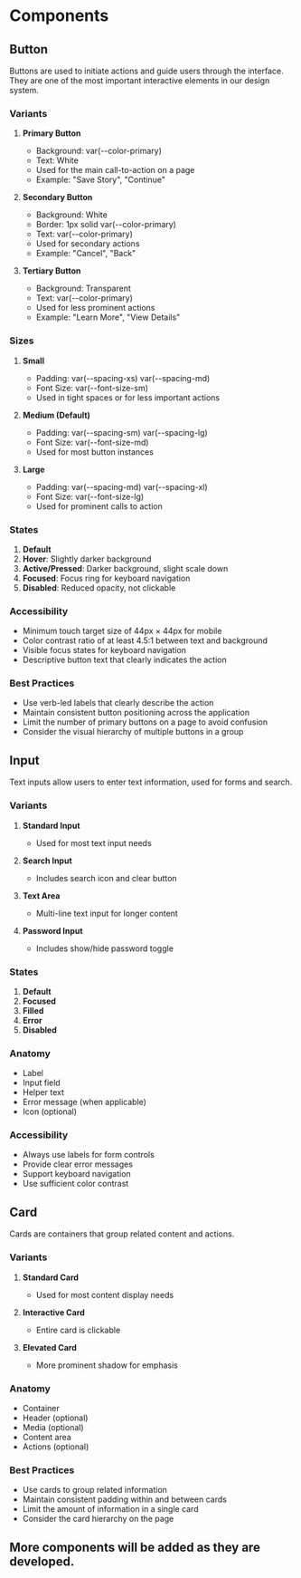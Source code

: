 # Components

## Button

Buttons are used to initiate actions and guide users through the interface. They are one of the most important interactive elements in our design system.

### Variants

1. **Primary Button**
   - Background: var(--color-primary)
   - Text: White
   - Used for the main call-to-action on a page
   - Example: "Save Story", "Continue"

2. **Secondary Button**
   - Background: White
   - Border: 1px solid var(--color-primary)
   - Text: var(--color-primary)
   - Used for secondary actions
   - Example: "Cancel", "Back"

3. **Tertiary Button**
   - Background: Transparent
   - Text: var(--color-primary)
   - Used for less prominent actions
   - Example: "Learn More", "View Details"

### Sizes

1. **Small**
   - Padding: var(--spacing-xs) var(--spacing-md)
   - Font Size: var(--font-size-sm)
   - Used in tight spaces or for less important actions

2. **Medium (Default)**
   - Padding: var(--spacing-sm) var(--spacing-lg)
   - Font Size: var(--font-size-md)
   - Used for most button instances

3. **Large**
   - Padding: var(--spacing-md) var(--spacing-xl)
   - Font Size: var(--font-size-lg)
   - Used for prominent calls to action

### States

1. **Default**
2. **Hover**: Slightly darker background
3. **Active/Pressed**: Darker background, slight scale down
4. **Focused**: Focus ring for keyboard navigation
5. **Disabled**: Reduced opacity, not clickable

### Accessibility

- Minimum touch target size of 44px × 44px for mobile
- Color contrast ratio of at least 4.5:1 between text and background
- Visible focus states for keyboard navigation
- Descriptive button text that clearly indicates the action

### Best Practices

- Use verb-led labels that clearly describe the action
- Maintain consistent button positioning across the application
- Limit the number of primary buttons on a page to avoid confusion
- Consider the visual hierarchy of multiple buttons in a group

## Input

Text inputs allow users to enter text information, used for forms and search.

### Variants

1. **Standard Input**
   - Used for most text input needs

2. **Search Input**
   - Includes search icon and clear button

3. **Text Area**
   - Multi-line text input for longer content

4. **Password Input**
   - Includes show/hide password toggle

### States

1. **Default**
2. **Focused**
3. **Filled**
4. **Error**
5. **Disabled**

### Anatomy

- Label
- Input field
- Helper text
- Error message (when applicable)
- Icon (optional)

### Accessibility

- Always use labels for form controls
- Provide clear error messages
- Support keyboard navigation
- Use sufficient color contrast

## Card

Cards are containers that group related content and actions.

### Variants

1. **Standard Card**
   - Used for most content display needs

2. **Interactive Card**
   - Entire card is clickable

3. **Elevated Card**
   - More prominent shadow for emphasis

### Anatomy

- Container
- Header (optional)
- Media (optional)
- Content area
- Actions (optional)

### Best Practices

- Use cards to group related information
- Maintain consistent padding within and between cards
- Limit the amount of information in a single card
- Consider the card hierarchy on the page

## More components will be added as they are developed.